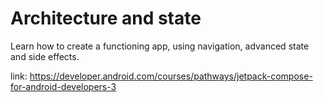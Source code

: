 # Architecture and state

Learn how to create a functioning app, using navigation, advanced state and side effects.

link: https://developer.android.com/courses/pathways/jetpack-compose-for-android-developers-3
